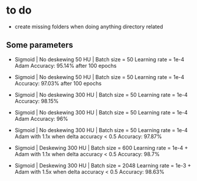 # to do
- create missing folders when doing anything directory related

## Some parameters
- Sigmoid | No deskewing
    50 HU | Batch size = 50
    Learning rate = 1e-4 Adam
    Accuracy: 95.14% after 100 epochs

- Sigmoid | No deskewing
    50 HU | Batch size = 50
    Learning rate = 1e-4
    Accuracy: 97.03% after 100 epochs

- Sigmoid | No deskewing
    300 HU | Batch size = 50
    Learning rate = 1e-4
    Accuracy: 98.15%

- Sigmoid | No deskewing
    300 HU | Batch size = 50
    Learning rate = 1e-4 Adam
    Accuracy: 96%

- Sigmoid | No deskewing
    300 HU | Batch size = 50
    Learning rate = 1e-4 Adam with 1.1x when delta accuracy < 0.5
    Accuracy: 97.87%

- Sigmoid | Deskewing
    300 HU | Batch size = 600
    Learning rate = 1e-4 + Adam with 1.1x when delta accuracy < 0.5
    Accuracy: 98.7%

- Sigmoid | Deskewing
    300 HU | Batch size = 2048
    Learning rate = 1e-3 + Adam with 1.5x when delta accuracy < 0.5
    Accuracy: 98.63% 
